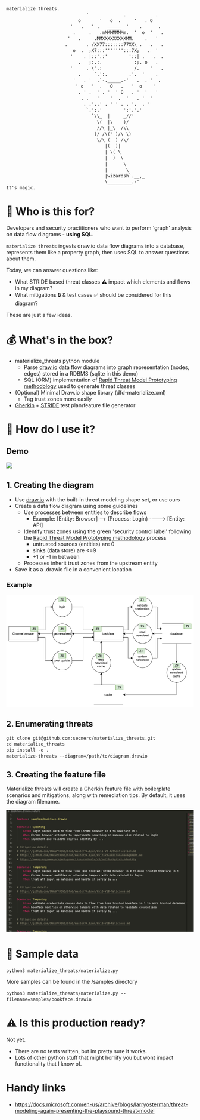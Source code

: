 ```
materialize threats.
                              '             .           .
                           o       '   o  .     '   . O
                        '   .   ' .   _____  '    .      .
                         .     .   .mMMMMMMMm.  '  o  '   .
                       '   .     .MMXXXXXXXXXMM.    .   ' 
                      .       . /XX77:::::::77XX\ .   .   .
                         o  .  ;X7:::''''''':::7X;   .  '
                        '    . |::'.:'        '::| .   .  .
                           .   ;:.:.            :;. o   .
                        '     . \'.:            /.    '   .
                           .     `.':.        .'.  '    .
                         '   . '  .`-._____.-'   .  . '  .
                          ' o   '  .   O   .   '  o    '
                           . ' .  ' . '  ' O   . '  '   '
                            . .   '    '  .  '   . '  '
                             . .'..' . ' ' . . '.  . '
                              `.':.'        ':'.'.'
                                `\\_  |     _//'
                                  \(  |\    )/
                                  //\ |_\  /\\
                                 (/ /\(" )/\ \)
                                  \/\ (  ) /\/
                                     |(  )|
                                     | \( \
                                     |  )  \
                                     |      \
                                     |       \
                                     |wizardsh`.__,_
                                     \_________.-'
It's magic.
```
# :confetti_ball: Who is this for?
Developers and security practitioners who want to perform 'graph' analysis on data flow diagrams - **using SQL**. 

`materialize threats` ingests draw.io data flow diagrams into a database, represents them like a property graph, then uses SQL to answer questions about them. 

Today, we can answer questions like:

* What STRIDE based threat classes :warning: impact which elements and flows in my diagram? 
* What mitigations :lock: & test cases :white_check_mark: should be considered for this diagram? 

These are just a few ideas.

# :moneybag: What's in the box?
* materialize_threats python module
    * Parse [draw.io](https://github.com/jgraph/drawio-desktop/releases) data flow diagrams into graph representation (nodes, edges) stored in a RDBMS (sqlite in this demo)
    * SQL (ORM) implementation of [Rapid Threat Model Prototyping methodology](https://github.com/geoffrey-hill-tutamantic/rapid-threat-model-prototyping-docs) used to generate threat classes
* (Optional) Minimal Draw.io shape library (dfd-materialize.xml)
    * Tag trust zones more easily
* [Gherkin](https://cucumber.io/docs/gherkin/) + [STRIDE](https://en.wikipedia.org/wiki/STRIDE_(security)) test plan/feature file generator

# :wrench: How do I use it?
## Demo
![](samples/bookface.gif)

## 1. Creating the diagram
* Use [draw.io](https://github.com/jgraph/drawio-desktop/releases) with the built-in threat modeling shape set, or use ours
* Create a data flow diagram using some guidelines
   * Use processes between entities to describe flows
      * Example: [Entity: Browser] --> (Process: Login) ----> [Entity: API]
   * Identify trust zones using the green 'security control label' following the [Rapid Threat Model Prototyping methodology](https://github.com/geoffrey-hill-tutamantic/rapid-threat-model-prototyping-docs) process
      * untrusted sources (entities) are 0
      * sinks (data store) are <=9
      * +1 or -1 in between
   * Processes inherit trust zones from the upstream entity
* Save it as a .drawio file in a convenient location

### Example
![](samples/bookface.png)

## 2. Enumerating threats
```
git clone git@github.com:secmerc/materialize_threats.git
cd materialize_threats
pip install -e .
materialize-threats --diagram=/path/to/diagram.drawio
```

## 3. Creating the feature file
Materialize threats will create a Gherkin feature file with boilerplate scenarios and mitigations, along with remediation tips. By default, it uses the diagram filename.

![](samples/bookface_featurefile.png)

# :mag_right: Sample data
```
python3 materialize_threats/materialize.py
```

More samples can be found in the /samples directory
```
python3 materialize_threats/materialize.py --filename=samples/bookface.drawio
```

# :warning: Is this production ready?
Not yet.
* There are no tests written, but im pretty sure it works. 
* Lots of other python stuff that might horrify you but wont impact functionality that I know of.

# Handy links
* https://docs.microsoft.com/en-us/archive/blogs/larryosterman/threat-modeling-again-presenting-the-playsound-threat-model
